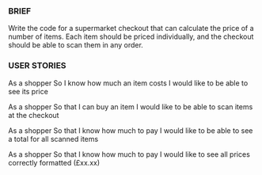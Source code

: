 ### BRIEF

Write the code for a supermarket checkout that can calculate the price of a number of items. Each item should be priced individually, and the checkout should be able to scan them in any order.

### USER STORIES

As a shopper
So I know how much an item costs
I would like to be able to see its price

As a shopper
So that I can buy an item
I would like to be able to scan items at the checkout

As a shopper
So that I know how much to pay
I would like to be able to see a total for all scanned items

As a shopper
So that I know how much to pay
I would like to see all prices correctly formatted (£xx.xx)
